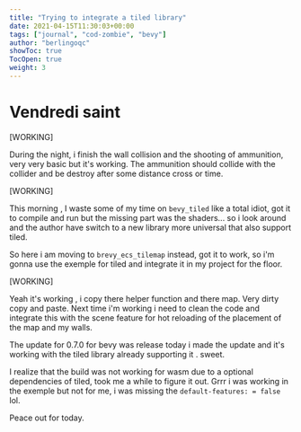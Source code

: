 ```yaml
---
title: "Trying to integrate a tiled library"
date: 2021-04-15T11:30:03+00:00
tags: ["journal", "cod-zombie", "bevy"]
author: "berlingoqc"
showToc: true
TocOpen: true
weight: 3
---
```


# Vendredi saint 


[WORKING]

During the night, i finish the wall collision and the shooting of ammunition, very very basic
but it's working. The ammunition should collide with the collider and be destroy after some distance cross
or time.

[WORKING]

This morning , I waste some of my time on `bevy_tiled` like a total idiot, got it to compile and run
but the missing part was the shaders... so i look around and the author have switch
to a new library more universal that also support tiled.

So here i am moving to `brevy_ecs_tilemap` instead, got it to work, so i'm gonna use the exemple
for tiled and integrate it in my project for the floor.

[WORKING]

Yeah it's working ,  i copy there helper function and there map. Very dirty copy and paste.
Next time i'm working i need to clean the code and integrate this with the scene feature
for hot reloading of the placement of the map and my walls.

The update for 0.7.0 for bevy was release today i made the update and it's working
with the tiled library already supporting it . sweet.

I realize that the build was not working for wasm due to a optional dependencies
of tiled, took me a while to figure it out. Grrr i was working in the exemple but
not for me, i was missing the `default-features: = false` lol.

Peace out for today.
